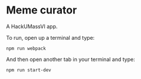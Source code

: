 # Meme curator

A HackUMassVI app.

To run, open up a terminal and type:

`npm run webpack`

And then open another tab in your terminal and type:

`npm run start-dev`